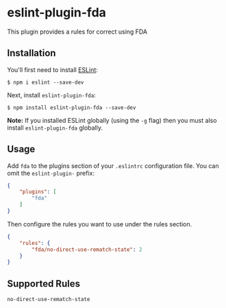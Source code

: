 # eslint-plugin-fda

This plugin provides a rules for correct using FDA

## Installation

You'll first need to install [ESLint](http://eslint.org):

```
$ npm i eslint --save-dev
```

Next, install `eslint-plugin-fda`:

```
$ npm install eslint-plugin-fda --save-dev
```

**Note:** If you installed ESLint globally (using the `-g` flag) then you must also install `eslint-plugin-fda` globally.

## Usage

Add `fda` to the plugins section of your `.eslintrc` configuration file. You can omit the `eslint-plugin-` prefix:

```json
{
    "plugins": [
        "fda"
    ]
}
```


Then configure the rules you want to use under the rules section.

```json
{
    "rules": {
        "fda/no-direct-use-rematch-state": 2
    }
}
```

## Supported Rules

`no-direct-use-rematch-state`






